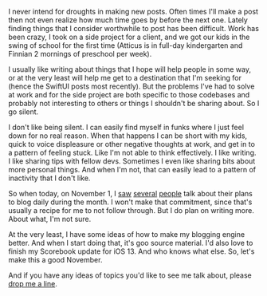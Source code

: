 I never intend for droughts in making new posts. Often times I'll make a post then not even realize how much time goes by before the next one. Lately finding things that I consider worthwhile to post has been difficult. Work has been crazy, I took on a side project for a client, and we got our kids in the swing of school for the first time (Atticus is in full-day kindergarten and Finnian 2 mornings of preschool per week).

I usually like writing about things that I hope will help people in some way, or at the very least will help me get to a destination that I'm seeking for (hence the SwiftUI posts most recently). But the problems I've had to solve at work and for the side project are both specific to those codebases and probably not interesting to others or things I shouldn't be sharing about. So I go silent.

I don't like being silent. I can easily find myself in funks where I just feel down for no real reason. When that happens I can be short with my kids, quick to voice displeasure or other negative thoughts at work, and get in to a pattern of feeling stuck. Like I'm not able to think effectively. I like writing. I like sharing tips with fellow devs. Sometimes I even like sharing bits about more personal things. And when I'm not, that can easily lead to a pattern of inactivity that I don't like.

So when today, on November 1, I [saw](https://shawnblanc.net/2019/11/blogging-daily-november/) [several](https://www.cjchilvers.com/blog/coming-in-november-30-practical-tactics-to-decrease-your-anxiety)
 [people](https://om.co/2019/11/01/november-writing-challenge/) talk about their plans to blog daily during the month. I won't make that commitment, since that's usually a recipe for me to not follow through. But I do plan on writing more. About what, I'm not sure.

At the very least, I have some ideas of how to make my blogging engine better. And when I start doing that, it's goo source material. I'd also love to finish my Scorebook update for iOS 13. And who knows what else. So, let's make this a good November.

And if you have any ideas of topics you'd like to see me talk about, please [drop me a line](https://jsorge.net/about).
